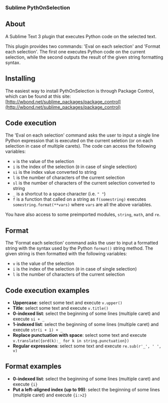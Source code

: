 ### Sublime PythOnSelection

## About
A Sublime Text 3 plugin that executes Python code on the selected text.

This plugin provides two commands: 'Eval on each selection' and 'Format each selection'. The first one executes Python code on the current selection, while the second outputs the result of the given string formatting syntax.

## Installing
The easiest way to install PythOnSelection is through Package Control, which can be found at this site: [http://wbond.net/sublime_packages/package_control](http://wbond.net/sublime_packages/package_control)

## Code execution

The 'Eval on each selection' command asks the user to input a single line Python expression that is executed on the current seletion (or on each selection in case of multiple carets). The code can access the following variables:

* `v` is the value of the selection
* `i` is the index of the selection (`0` in case of single selection)
* `si` is the index value converted to string
* `l` is the number of characters of the current selection
* `sl` is the number of characters of the current selection converted to string
* `_` is a shortcut to a space character (i.e. `" "`)
* `f` is a function that called on a string as `f(somestring)` executes `somestring.format(**vars)` where `vars` are all the above variables.

You have also access to some preimported modules, `string`, `math`, and `re`.

## Format

The 'Format each selection' command asks the user to input a formatted string with the syntax used by the Python `format()` string method. The given string is then formatted with the following variables:

* `v` is the value of the selection
* `i` is the index of the selection (`0` in case of single selection)
* `l` is the number of characters of the current selection

## Code execution examples

* **Uppercase**: select some text and execute `v.upper()`
* **Title**: select some text and execute `v.title()`
* **0-indexed list**: select the beginning of some lines (multiple caret) and execute `si + _`
* **1-indexed list**: select the beginning of some lines (multiple caret) and execute `str(i + 1) + _`
* **Replace punctuation with space**: select some text and execute `v.translate({ord(k):_ for k in string.punctuation})`
* **Regular expressions**: select some text and execute `re.sub(r'_', ' ', v)`

## Format examples

* **0-indexed list**: select the beginning of some lines (multiple caret) and execute `{i} `
* **Put a left-aligned index (up to 99)**: select the beginning of some lines (multiple caret) and execute `{i:>2} `
